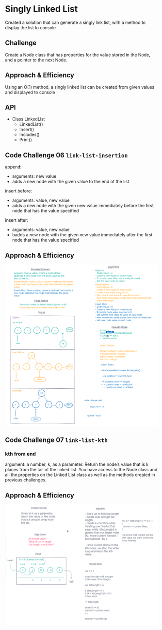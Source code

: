 # Singly Linked List
Created a solution that can generate a singly link list, with a method to display the list to console

## Challenge
Create a Node class that has properties for the value stored in the Node, and a pointer to the next Node.

## Approach & Efficiency
Using an O(1) method, a singly linked list can be created from given values and displayed to console

## API
- Class LinkedList
    - LinkedList()
    - Insert()
    - Includes()
    - Print()  

## Code Challenge 06 `link-list-insertion`

append:
- arguments: new value
- adds a new node with the given value to the end of the list  

insert before:
- arguments: value, new value
- adds a new node with the given new value immediately before the first node that has the value specified

insert after:
- arguments: value, new value
- badds a new node with the given new value immediately after the first node that has the value specified  


## Approach & Efficiency
![link-list-insertion](./challenge/link-list-insertion.png)

## Code Challenge 07 `link-list-kth`

### kth from end
argument: a number, k, as a parameter.
Return the node’s value that is k places from the tail of the linked list.
You have access to the Node class and all the properties on the Linked List class as well as the methods created in previous challenges.


## Approach & Efficiency
![link-list-kth](./challenge/linked-list-kth.png)
